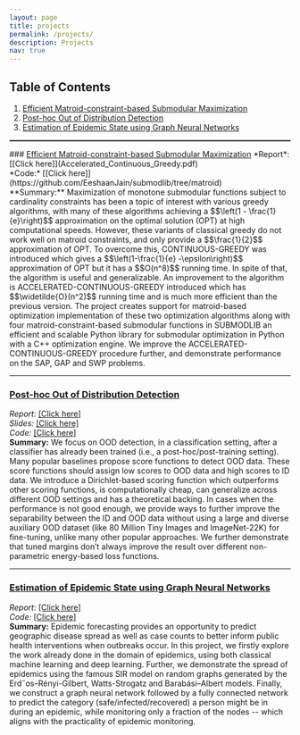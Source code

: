 ```yaml
---
layout: page
title: projects
permalink: /projects/
description: Projects
nav: true
---
```

## Table of Contents

1. [Efficient Matroid-constraint-based Submodular Maximization](#submod-matroid-opt)
2. [Post-hoc Out of Distribution Detection](#post-hoc-ood)
3. [Estimation of Epidemic State using Graph Neural Networks](#epidemic-state)
<hr style="border:1px solid gray">
### <ins>Efficient Matroid-constraint-based Submodular Maximization</ins> <a name="submod-matroid-opt"></a>
<i class="fas fa-book"></i> *Report*: [[Click here]](Accelerated_Continuous_Greedy.pdf) <br>
<i class="fas fa-code-branch"></i> *Code:* [[Click here]](https://github.com/EeshaanJain/submodlib/tree/matroid) <br> 
**Summary:** Maximization of monotone submodular functions subject to cardinality constraints has been a topic of interest with various greedy algorithms, with many of these algorithms achieving a $$\left(1 - \frac{1}{e}\right)$$ approximation on the optimal solution (OPT) at high computational speeds. However, these variants of classical greedy do not work well on matroid constraints, and only provide a $$\frac{1}{2}$$ approximation of OPT. To overcome this, CONTINUOUS-GREEDY was introduced which gives a $$\left(1-\frac{1}{e} -\epsilon\right)$$ approximation of OPT but it has a $$O(n^8)$$ running time. In spite of that, the algorithm is useful and generalizable. An improvement to the algorithm is ACCELERATED-CONTINUOUS-GREEDY introduced which has $$\widetilde{O}(n^2)$$ running time and is much more efficient than the previous version. The project creates  support for matroid-based optimization implementation of these two optimization algorithms along with four matroid-constraint-based submodular functions in SUBMODLIB an efficient and scalable Python library for submodular optimization in Python with a C++ optimization engine. We improve the ACCELERATED-CONTINUOUS-GREEDY procedure further, and demonstrate performance on the SAP, GAP and SWP problems.

---

### <ins>Post-hoc Out of Distribution Detection</ins><a name="post-hoc-ood"></a>
<i class="fas fa-book"></i> *Report:* [[Click here]](Post_Hoc_OOD_Paper.pdf)<br>
<i class="fab fa-slideshare"></i> *Slides:* [[Click here]](Post_Hoc_OOD_Slides.pdf)<br>
<i class="fas fa-code-branch"></i> *Code:* [[Click here]](https://github.com/ph-ood/post-hoc-ood)<br>
**Summary:** We focus on OOD detection, in a classification setting, after a classifier has already been trained (i.e., a post-hoc/post-training setting). Many popular baselines propose score functions to detect OOD
data. These score functions should assign low scores to OOD data and high scores to ID data. We introduce a Dirichlet-based scoring function which outperforms other scoring functions, is computationally cheap, can generalize across
different OOD settings and has a theoretical backing. In cases when the performance is not good
enough, we provide ways to further improve the separability between the ID and OOD data without
using a large and diverse auxiliary OOD dataset (like 80 Million Tiny Images and ImageNet-22K)
for fine-tuning, unlike many other popular approaches. We
further demonstrate that tuned margins don’t always improve the result over different non-parametric
energy-based loss functions.

---

### <ins>Estimation of Epidemic State using Graph Neural Networks</ins><a name="epidemic-state"></a>
<i class="fas fa-book"></i> *Report:* [[Click here]](Epidemic-State.pdf)<br>
<i class="fas fa-code-branch"></i> *Code:* [[Click here]](https://github.com/EeshaanJain/CS768-Project)<br>
**Summary:** Epidemic forecasting provides an opportunity to predict geographic disease spread as well as case counts
to better inform public health interventions when outbreaks occur. In this project, we firstly explore the
work already done in the domain of epidemics, using both classical machine learning and deep learning.
Further, we demonstrate the spread of epidemics using the famous SIR model on random graphs generated by the Erd˝os–Rényi-Gilbert, Watts-Strogatz and Barabási–Albert models. Finally, we construct a
graph neural network followed by a fully connected network to predict the category (safe/infected/recovered) a person might be in during an epidemic, while monitoring only a fraction of the nodes -- which aligns with the practicality of epidemic monitoring.

